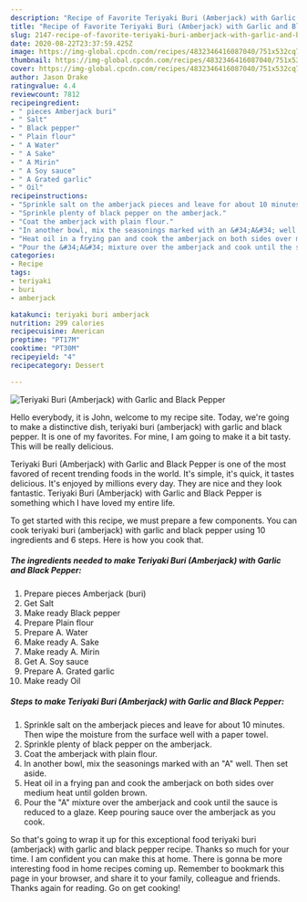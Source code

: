 ```yaml
---
description: "Recipe of Favorite Teriyaki Buri (Amberjack) with Garlic and Black Pepper"
title: "Recipe of Favorite Teriyaki Buri (Amberjack) with Garlic and Black Pepper"
slug: 2147-recipe-of-favorite-teriyaki-buri-amberjack-with-garlic-and-black-pepper
date: 2020-08-22T23:37:59.425Z
image: https://img-global.cpcdn.com/recipes/4832346416087040/751x532cq70/teriyaki-buri-amberjack-with-garlic-and-black-pepper-recipe-main-photo.jpg
thumbnail: https://img-global.cpcdn.com/recipes/4832346416087040/751x532cq70/teriyaki-buri-amberjack-with-garlic-and-black-pepper-recipe-main-photo.jpg
cover: https://img-global.cpcdn.com/recipes/4832346416087040/751x532cq70/teriyaki-buri-amberjack-with-garlic-and-black-pepper-recipe-main-photo.jpg
author: Jason Drake
ratingvalue: 4.4
reviewcount: 7812
recipeingredient:
- " pieces Amberjack buri"
- " Salt"
- " Black pepper"
- " Plain flour"
- " A Water"
- " A Sake"
- " A Mirin"
- " A Soy sauce"
- " A Grated garlic"
- " Oil"
recipeinstructions:
- "Sprinkle salt on the amberjack pieces and leave for about 10 minutes.  Then wipe the moisture from the surface well with a paper towel."
- "Sprinkle plenty of black pepper on the amberjack."
- "Coat the amberjack with plain flour."
- "In another bowl, mix the seasonings marked with an &#34;A&#34; well. Then set aside."
- "Heat oil in a frying pan and cook the amberjack on both sides over medium heat until golden brown."
- "Pour the &#34;A&#34; mixture over the amberjack and cook until the sauce is reduced to a glaze. Keep pouring sauce over the amberjack as you cook."
categories:
- Recipe
tags:
- teriyaki
- buri
- amberjack

katakunci: teriyaki buri amberjack 
nutrition: 299 calories
recipecuisine: American
preptime: "PT17M"
cooktime: "PT30M"
recipeyield: "4"
recipecategory: Dessert

---
```



![Teriyaki Buri (Amberjack) with Garlic and Black Pepper](https://img-global.cpcdn.com/recipes/4832346416087040/751x532cq70/teriyaki-buri-amberjack-with-garlic-and-black-pepper-recipe-main-photo.jpg)

Hello everybody, it is John, welcome to my recipe site. Today, we're going to make a distinctive dish, teriyaki buri (amberjack) with garlic and black pepper. It is one of my favorites. For mine, I am going to make it a bit tasty. This will be really delicious.



Teriyaki Buri (Amberjack) with Garlic and Black Pepper is one of the most favored of recent trending foods in the world. It's simple, it's quick, it tastes delicious. It's enjoyed by millions every day. They are nice and they look fantastic. Teriyaki Buri (Amberjack) with Garlic and Black Pepper is something which I have loved my entire life.


To get started with this recipe, we must prepare a few components. You can cook teriyaki buri (amberjack) with garlic and black pepper using 10 ingredients and 6 steps. Here is how you cook that.

<!--inarticleads1-->

##### The ingredients needed to make Teriyaki Buri (Amberjack) with Garlic and Black Pepper:

1. Prepare  pieces Amberjack (buri)
1. Get  Salt
1. Make ready  Black pepper
1. Prepare  Plain flour
1. Prepare  A. Water
1. Make ready  A. Sake
1. Make ready  A. Mirin
1. Get  A. Soy sauce
1. Prepare  A. Grated garlic
1. Make ready  Oil




<!--inarticleads2-->

##### Steps to make Teriyaki Buri (Amberjack) with Garlic and Black Pepper:

1. Sprinkle salt on the amberjack pieces and leave for about 10 minutes.  Then wipe the moisture from the surface well with a paper towel.
1. Sprinkle plenty of black pepper on the amberjack.
1. Coat the amberjack with plain flour.
1. In another bowl, mix the seasonings marked with an &#34;A&#34; well. Then set aside.
1. Heat oil in a frying pan and cook the amberjack on both sides over medium heat until golden brown.
1. Pour the &#34;A&#34; mixture over the amberjack and cook until the sauce is reduced to a glaze. Keep pouring sauce over the amberjack as you cook.




So that's going to wrap it up for this exceptional food teriyaki buri (amberjack) with garlic and black pepper recipe. Thanks so much for your time. I am confident you can make this at home. There is gonna be more interesting food in home recipes coming up. Remember to bookmark this page in your browser, and share it to your family, colleague and friends. Thanks again for reading. Go on get cooking!
